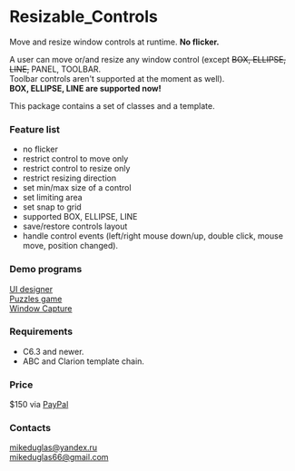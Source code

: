 # Resizable_Controls
Move and resize window controls at runtime. **No flicker.**

A user can move or/and resize any window control (except <del>BOX, ELLIPSE, LINE,</del> PANEL, TOOLBAR.  
Toolbar controls aren't supported at the moment as well).  
**BOX, ELLIPSE, LINE are supported now!**  

This package contains a set of classes and a template.   

### Feature list
- no flicker
- restrict control to move only
- restrict control to resize only
- restrict resizing direction
- set min/max size of a control
- set limiting area
- set snap to grid
- supported BOX, ELLIPSE, LINE
- save/restore controls layout
- handle control events (left/right mouse down/up, double click, mouse move, position changed).

### Demo programs
[UI designer](https://yadi.sk/d/UuvpyS6TAaEahA)  
[Puzzles game](https://yadi.sk/d/e05MXT8R_coD6g)  
[Window Capture](https://yadi.sk/d/DotnZt5Dp2DPqg)  

### Requirements
- C6.3 and newer.  
- ABC and Clarion template chain.  

### Price
$150 via [PayPal](https://www.paypal.me/mikeduglas?ppid=PPC000628&cnac=RU&rsta=ru_RU(ru_RU)&cust=8W29QJ6GKY9HS&unptid=75f96da6-24a4-11e9-ae2c-441ea14e9560&t=&cal=ff0291196b3f5&calc=ff0291196b3f5&calf=ff0291196b3f5&unp_tpcid=ppme-social-user-profile-created&page=main:email&pgrp=main:email&e=op&mchn=em&s=ci&mail=sys) 

### Contacts
mikeduglas@yandex.ru  
mikeduglas66@gmail.com
